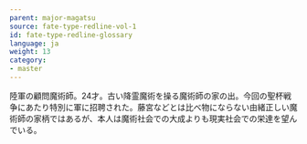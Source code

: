 ```yaml
---
parent: major-magatsu
source: fate-type-redline-vol-1
id: fate-type-redline-glossary
language: ja
weight: 13
category:
- master
---
```


陸軍の顧問魔術師。24才。古い降霊魔術を操る魔術師の家の出。今回の聖杯戦争にあたり特別に軍に招聘された。藤宮などとは比べ物にならない由緒正しい魔術師の家柄ではあるが、本人は魔術社会での大成よりも現実社会での栄達を望んでいる。
